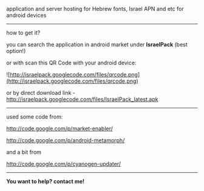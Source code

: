 application and server hosting for Hebrew fonts, Israel APN and etc for android devices


---

how to get it?

you can search the application in android market under **IsraelPack** (best option!)

or with scan this QR Code with your android device:

![http://israelpack.googlecode.com/files/qrcode.png](http://israelpack.googlecode.com/files/qrcode.png)

or by direct download link - http://israelpack.googlecode.com/files/IsraelPack_latest.apk


---

used some code from:

http://code.google.com/p/market-enabler/

http://code.google.com/p/android-metamorph/

and a bit from

http://code.google.com/p/cyanogen-updater/


---

**You want to help? contact me!**